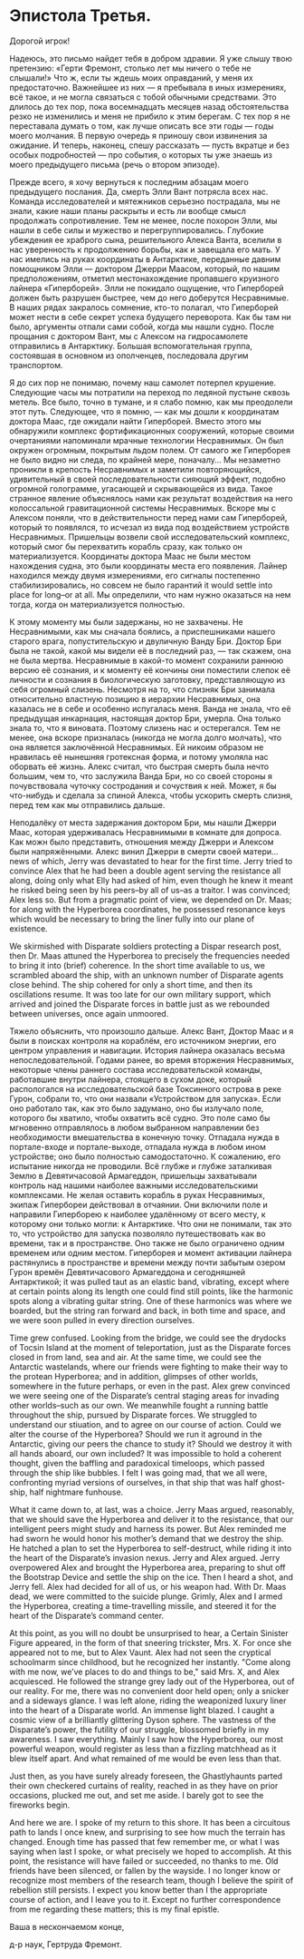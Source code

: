 # Эпистола Третья.

Дорогой игрок!

Надеюсь, это письмо найдет тебя в добром здравии. Я уже слышу твою претензию: «Герти Фремонт, столько лет мы ничего о тебе не слышали!» Что ж, если ты ждешь моих оправданий, у меня их предостаточно. Важнейшее из них — я пребывала в иных измерениях, всё такое, и не могла связаться с тобой обычными средствами. Это длилось до тех пор, пока восемнадцать месяцев назад обстоятельства резко не изменились и меня не прибило к этим берегам. С тех пор я не переставала думать о том, как лучше описать все эти годы — годы моего молчания. В первую очередь я приношу свои извинения за ожидание. И теперь, наконец, спешу рассказать — пусть вкратце и без особых подробностей — про события, о которых ты уже знаешь из моего предыдущего письма (речь о втором эпизоде).

Прежде всего, я хочу вернуться к последним абзацам моего предыдущего послания. Да, смерть Элли Вант потрясла всех нас. Команда исследователей и мятежников серьезно пострадала, мы не знали, какие наши планы раскрыты и есть ли вообще смысл продолжать сопротивление. Тем не менее, после похорон Элли, мы нашли в себе силы и мужество и перегруппировались. Глубокие убеждения ее храброго сына, решительного Алекса Ванта, вселили в нас уверенность к продолжению борьбы, как и завещала его мать. У нас имелись на руках координаты в Антарктике, переданные давним помощником Элли — доктором Джерри Маасом, который, по нашим предположениям, отметил местонахождение пропавшего круизного лайнера «Гиперборей». Элли не покидало ощущение, что Гиперборей должен быть разрушен быстрее, чем до него доберутся Несравнимые. В наших рядах закралось сомнение, кто-то полагал, что Гиперборей может нести в себе секрет успеха будущего переворота. Как бы там ни было, аргументы отпали сами собой, когда мы нашли судно. После прощания с доктором Вант, мы с Алексом на гидросамолете отправились в Антарктику. Большая вспомогательная группа, состоявшая в основном из ополченцев, последовала другим транспортом.

Я до сих пор не понимаю, почему наш самолет потерпел крушение. Следующие часы мы потратили на переход по ледяной пустыне сквозь метель. Все было, точно в тумане, и я слабо помню, как мы преодолели этот путь. Следующее, что я помню, — как мы дошли к координатам доктора Маас, где ожидали найти Гиперборей. Вместо этого мы обнаружили комплекс фортификационных сооружений, которые своими очертаниями напоминали мрачные технологии Несравнимых. Он был окружен огромным, покрытым льдом полем. От самого же Гиперборея не было видно ни следа, по крайней мере, поначалу… Мы незаметно проникли в крепость Несравнимых и заметили повторяющийся, удивительный в своей последовательности сияющий эффект, подобно огромной голограмме, угасающей и скрывающейся из вида. Такое странное явление объяснялось нами как результат воздействия на него колоссальной гравитационной системы Несравнимых. Вскоре мы с Алексом поняли, что в действительности перед нами сам Гиперборей, который то появлялся, то исчезал из вида под воздействием устройств Несравнимых. Пришельцы возвели свой исследовательский комплекс, который смог бы перехватить корабль сразу, как только он материализуется. Координаты доктора Маас не были местом нахождения судна, это были координаты места его появления. Лайнер находился между двумя измерениями, его сигналы постепенно стабилизировались, но совсем не было гарантий it would settle into place for long–or at all. Мы определили, что нам нужно оказаться на нем тогда, когда он материализуется полностью.

К этому моменту мы были задержаны, но не захвачены. Не Несравнимыми, как мы сначала боялись, а приспешниками нашего старого врага, попустительскую и двуличную Ванду Бри. Доктор Бри была не такой, какой мы видели её в последний раз, — так скажем, она не была мертва. Несравнимые в какой-то момент сохранили раннюю версию её сознания, и к моменту её кончины они поместили слепок её личности и сознания в биологическую заготовку, представляющую из себя огромный слизень. Несмотря на то, что слизняк Бри занимала относительно властную позицию в иерархии Несравнимых, она казалась не в себе и особенно испугалась меня. Ванда не знала, что её предыдущая инкарнация, настоящая доктор Бри, умерла. Она только знала то, что я виновата. Поэтому слизень нас и остерегался. Тем не менее, она вскоре призналась (никогда не могла долго молчать), что она является заключённой Несравнимых. Ей никоим образом не нравилась её нынешняя гротексная форма, и потому умоляла нас оборвать её жизнь. Алекс считал, что быстрая смерть была нечто большим, чем то, что заслужила Ванда Бри, но со своей стороны я почувствовала чуточку состродания и сочуствия к ней. Может, я бы что-нибудь и сделала за спиной Алекса, чтобы ускорить смерть слизня, перед тем как мы отправились дальше.

Неподалёку от места задержания доктором Бри, мы нашли Джерри Маас, которая удерживалась Несравнимыми в комнате для допроса. Как можн было представить, отношения между Джерри и Алексом были напряжёнными. Алекс винил Джерри в смерти своей матери…news of which, Jerry was devastated to hear for the first time. Jerry tried to convince Alex that he had been a double agent serving the resistance all along, doing only what Elly had asked of him, even though he knew it meant he risked being seen by his peers–by all of us–as a traitor. I was convinced; Alex less so. But from a pragmatic point of view, we depended on Dr. Maas; for along with the Hyperborea coordinates, he possessed resonance keys which would be necessary to bring the liner fully into our plane of existence.

We skirmished with Disparate soldiers protecting a Dispar research post, then Dr. Maas attuned the Hyperborea to precisely the frequencies needed to bring it into (brief) coherence. In the short time available to us, we scrambled aboard the ship, with an unknown number of Disparate agents close behind. The ship cohered for only a short time, and then its oscillations resume. It was too late for our own military support, which arrived and joined the Disparate forces in battle just as we rebounded between universes, once again unmoored.

Тяжело объяснить, что произошло дальше. Алекс Вант, Доктор Маас и я были в поисках контроля на кораблём, его источником энергии, его центром управления и навигации. История лайнера оказалась весьма непоследовательной. Годами ранее, во время вторжения Несравнимых, некоторые члены раннего состава исследовательской команды, работавшие внутри лайнера, стоящего в сухом доке, который распологался на исследовательской базе Токсинного острова в реке Гурон, собрали то, что они назвали «Устройством для запуска». Если оно работало так, как это было задумано, оно бы излучало поле, которого бы хватило, чтобы охватить всё судно. Это поле само бы мгновенно отправлялось в любом выбранном направлении без необходимости вмешательства в конечную точку. Отпадала нужда в портале-входе и портале-выходе, отпадала нужда в любом ином устройстве; оно было полностью самодостаточно. К сожалению, его испытание никогда не проводили. Всё глубже и глубже заталкивая Землю в Девятичасовой Армагеддон, пришельцы захватывали контроль над нашими наиболее важными исследовательскими комплексами. Не желая оставить корабль в руках Несравнимых, экипаж Гипербореи действовал в отчаянии. Они включили поле и направили Гиперборею к наиболее удалённому от всего месту, к которому они только могли: к Антарктике. Что они не понимали, так это то, что устройство для запуска позволяло путешествовать как во времени, так и в пространстве. Оно также не было ограничено одним временем или одним местом. Гиперборея и момент активации лайнера растянулись в пространстве и времени между почти забытым озером Гурон времён Девятичасового Армагеддона и сегодняшней Антарктикой; it was pulled taut as an elastic band, vibrating, except where at certain points along its length one could find still points, like the harmonic spots along a vibrating guitar string. One of these harmonics was where we boarded, but the string ran forward and back, in both time and space, and we were soon pulled in every direction ourselves.

Time grew confused. Looking from the bridge, we could see the drydocks of Tocsin Island at the moment of teleportation, just as the Disparate forces closed in from land, sea and air. At the same time, we could see the Antarctic wastelands, where our friends were fighting to make their way to the protean Hyperborea; and in addition, glimpses of other worlds, somewhere in the future perhaps, or even in the past. Alex grew convinced we were seeing one of the Disparate’s central staging areas for invading other worlds–such as our own. We meanwhile fought a running battle throughout the ship, pursued by Disparate forces. We struggled to understand our stiuation, and to agree on our course of action. Could we alter the course of the Hyperborea? Should we run it aground in the Antarctic, giving our peers the chance to study it? Should we destroy it with all hands aboard, our own included? It was impossible to hold a coherent thought, given the baffling and paradoxical timeloops, which passed through the ship like bubbles. I felt I was going mad, that we all were, confronting myriad versions of ourselves, in that ship that was half ghost-ship, half nightmare funhouse.

What it came down to, at last, was a choice. Jerry Maas argued, reasonably, that we should save the Hyperborea and deliver it to the resistance, that our intelligent peers might study and harness its power. But Alex reminded me had sworn he would honor his mother’s demand that we destroy the ship. He hatched a plan to set the Hyperborea to self-destruct, while riding it into the heart of the Disparate’s invasion nexus. Jerry and Alex argued. Jerry overpowered Alex and brought the Hyperborea area, preparing to shut off the Bootstrap Device and settle the ship on the ice. Then I heard a shot, and Jerry fell. Alex had decided for all of us, or his weapon had. With Dr. Maas dead, we were committed to the suicide plunge. Grimly, Alex and I armed the Hyperborea, creating a time-travelling missile, and steered it for the heart of the Disparate’s command center.

At this point, as you will no doubt be unsurprised to hear, a Certain Sinister Figure appeared, in the form of that sneering trickster, Mrs. X.  For once she appeared not to me, but to Alex Vaunt. Alex had not seen the cryptical schoolmarm since childhood, but he recognized her instantly. "Come along with me now, we’ve places to do and things to be," said Mrs. X, and Alex acquiesced. He followed the strange grey lady out of the Hyperborea, out of our reality. For me, there was no convenient door held open; only a snicker and a sideways glance. I was left alone, riding the weaponized luxury liner into the heart of a Disparate world. An immense light blazed. I caught a cosmic view of a brilliantly glittering Dyson sphere. The vastness of the Disparate’s power, the futility of our struggle, blossomed briefly in my awareness. I saw everything. Mainly I saw how the Hyperborea, our most powerful weapon, would register as less than a fizzling matchhead as it blew itself apart. And what remained of me would be even less than that.

Just then, as you have surely already foreseen, the Ghastlyhaunts parted their own checkered curtains of reality, reached in as they have on prior occasions, plucked me out, and set me aside. I barely got to see the fireworks begin.

And here we are. I spoke of my return to this shore. It has been a circuitous path to lands I once knew, and surprising to see how much the terrain has changed. Enough time has passed that few remember me, or what I was saying when last I spoke, or what precisely we hoped to accomplish. At this point, the resistance will have failed or succeeded, no thanks to me. Old friends have been silenced, or fallen by the wayside. I no longer know or recognize most members of the research team, though I believe the spirit of rebellion still persists. I expect you know better than I the appropriate course of action, and I leave you to it. Except no further correspondence from me regarding these matters; this is my final epistle.

Ваша в нескончаемом конце,

д-р наук, Гертруда Фремонт.
